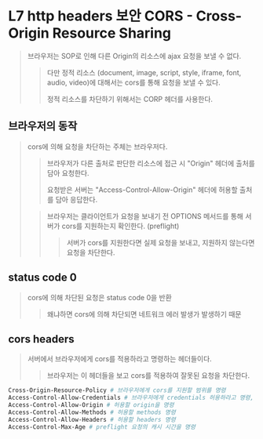 # L7 http headers 보안 CORS - Cross-Origin Resource Sharing

> 브라우저는 SOP로 인해 다른 Origin의 리소스에 ajax 요청을 보낼 수 없다.
>
> > 다만 정적 리소스 (document, image, script, style, iframe, font, audio, video)에 대해서는 cors를 통해 요청을 보낼 수 있다.
> >
> > 정적 리소스를 차단하기 위해서는 CORP 헤더를 사용한다.

## 브라우저의 동작

> cors에 의해 요청을 차단하는 주체는 브라우저다.
>
> > 브라우저가 다른 출처로 판단한 리소스에 접근 시 "Origin" 헤더에 출처를 담아 요청한다.
> >
> > 요청받은 서버는 "Access-Control-Allow-Origin" 헤더에 허용할 출처를 담아 응답한다.
>
> > 브라우저는 클라이언트가 요청을 보내기 전 OPTIONS 메서드를 통해 서버가 cors를 지원하는지 확인한다. (preflight)
> >
> > > 서버가 cors를 지원한다면 실제 요청을 보내고, 지원하지 않는다면 요청을 차단한다.

## status code 0

> cors에 의해 차단된 요청은 status code 0을 반환
>
> > 왜냐하면 cors에 의해 차단되면 네트워크 에러 발생가 발생하기 때문

## cors headers

> 서버에서 브라우저에게 cors를 적용하라고 명령하는 헤더들이다.
>
> > 브라우저는 이 헤더들을 보고 cors를 적용하여 잘못된 요청을 차단한다.

```sh
Cross-Origin-Resource-Policy # 브라우저에게 cors를 지원할 범위를 명령
Access-Control-Allow-Credentials # 브라우저에게 credentials 허용하라고 명령, 클라이언트에서도 withCredentials를 true로 설정해야 함
Access-Control-Allow-Origin # 허용할 origin을 명령
Access-Control-Allow-Methods # 허용할 methods 명령
Access-Control-Allow-Headers # 허용할 headers 명령
Access-Control-Max-Age # preflight 요청의 캐시 시간을 명령
```
